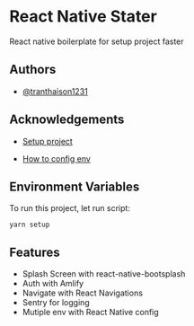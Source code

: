 # React Native Stater

React native boilerplate for setup project faster

## Authors

- [@tranthaison1231](https://www.github.com/tranthaison1231)

## Acknowledgements

- [Setup project](https://jackgardner.medium.com/react-native-guide-for-solo-devs-small-teams-de885770b3f7)

- [How to config env](https://bigbinary.com/blog/handling-environment-specific-configurations-in-react-native)

## Environment Variables

To run this project, let run script:

`yarn setup`

## Features

- Splash Screen with react-native-bootsplash
- Auth with Amlify
- Navigate with React Navigations
- Sentry for logging
- Mutiple env with React Native config
